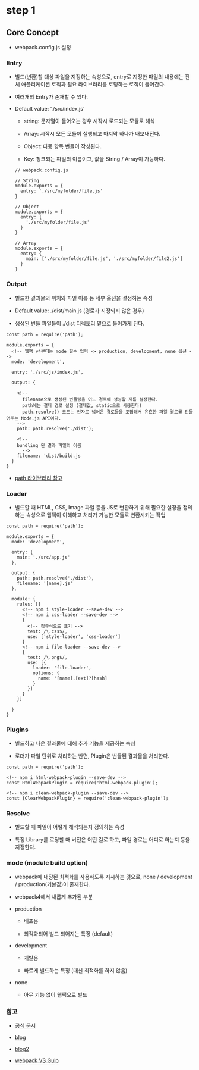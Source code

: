 # step 1

## Core Concept

- webpack.config.js 설정 

### Entry

- 빌드(변환)할 대상 파일을 지정하는 속성으로, entry로 지정한 파일의 내용에는 전체 애플리케이션 로직과 필요 라이브러리를 로딩하는 로직이 들어간다.

- 여러개의 Entry가 존재할 수 있다.

- Default value: './src/index.js'

  - string: 문자열이 들어오는 경우 시작시 로드되는 모듈로 해석 

  - Array: 시작시 모든 모듈이 실행되고 마지막 하나가 내보내진다.

  - Object: 다중 항목 번들이 작성된다.

  - Key: 청크되는 파일의 이름이고, 값을 String / Array이 가능하다.

  ~~~
  // webpack.config.js

  // String
  module.exports = {
    entry: './src/myfolder/file.js'
  }

  // Object
  module.exports = {
    entry: {
      './src/myfolder/file.js'
    }
  }

  // Array
  module.exports = {
    entry: {
      main: ['./src/myfolder/file.js', './src/myfolder/file2.js']
    }
  }
  ~~~

### Output

- 빌드한 결과물의 위치와 파일 이름 등 세부 옵션을 설정하는 속성

- Default value: ./dist/main.js (경로가 지정되지 않은 경우)

- 생성된 번들 파일들이 ./dist 디렉토리 밑으로 들어가게 된다.

~~~
const path = require('path');

module.exports = {
  <!-- 웹팩 v4부터는 mode 필수 입력 -> production, development, none 옵션 -->
  mode: 'development',

  entry: './src/js/index.js',

  output: {

    <!--  
      filename으로 생성된 번들링을 어느 경로에 생성할 지를 설정한다.
      path에는 절대 경로 설정 (절대값, static으로 사용한다)
      path.resolve() 코드는 인자로 넘어온 경로들을 조합해서 유효한 파일 경로를 만들어주는 Node.js API이다.
    -->
    path: path.resolve('./dist');

    <!-- 
    bundling 된 결과 파일의 이름 
      -->
    filename: 'dist/build.js
  }
}
~~~

- [path 라이브러리 참고](https://nodejs.org/api/path.html)

### Loader

- 빌드할 때 HTML, CSS, Image 파일 등을 JS로 변환하기 위해 필요한 설정을 정의하는 속성으로 웹펙이 이해하고 처리가 가능한 모듈로 변환시키는 작업

~~~
const path = require('path');

module.exports = {
  mode: 'development',

  entry: {
    main: './src/app.js'
  },

  output: {
    path: path.resolve('./dist'),
    filename: '[name].js'
  },

  module: {
    rules: [{
      <!-- npm i style-loader --save-dev -->
      <!-- npm i css-loader --save-dev -->
      {
        <!-- 정규식으로 표기 -->
        test: /\.css$/,
        use: ['style-loader', 'css-loader']
      }
      <!-- npm i file-loader --save-dev -->
      {
        test: /\.png$/,
        use: [{
          loader: 'file-loader',
          options: {
            name: '[name].[ext]?[hash]
          }
        }]
      }
    }]

  }
}
~~~

### Plugins

- 빌드하고 나온 결과물에 대해 추가 기능을 제공하는 속성

- 로더가 파일 단위로 처리하는 반면, Plugin은 번들된 결과물을 처리한다.

~~~
const path = require('path');

<!-- npm i html-webpack-plugin --save-dev -->
const HtmlWebpackPlugin = require('html-webpack-plugin');

<!-- npm i clean-webpack-plugin --save-dev -->
const {ClearWebpackPlugin} = require('clean-webpack-plugin');
~~~

### Resolve

- 빌드할 때 파일이 어떻게 해석되는지 정의하는 속성

- 특정 Library를 로딩할 때 버전은 어떤 걸로 하고, 파일 경로는 어디로 하는지 등을 지정한다.

### mode (module build option)

- webpack에 내장된 최적화를 사용하도록 지시하는 것으로, none / development / production(기본값)이 존재한다. 

- webpack4에서 새롭게 추가된 부분

- production

  - 배포용 

  - 최적화되어 빌드 되어지는 특징 (default)

- development

  - 개발용 

  - 빠르게 빌드하는 특징 (대신 최적화를 하지 않음)

- none

  - 아무 기능 없이 웹팩으로 빌드 

### 참고

- [공식 문서](https://webpack.js.org/)

- [blog](https://jijong.github.io/2016-12-02/webpack/)

- [blog2](https://webclub.tistory.com/635)

- [webpack VS Gulp](https://kdydesign.github.io/2017/07/27/webpack/)